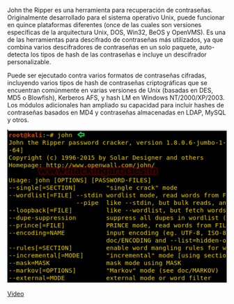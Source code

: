 John the Ripper es una herramienta para recuperación de contraseñas. Originalmente desarrollado para el sistema operativo Unix, puede funcionar en quince plataformas diferentes (once de las cuales son versiones específicas de la arquitectura Unix, DOS, Win32, BeOS y OpenVMS). Es una de las herramientas para descifrado de contraseñas más utilizados, ya que combina varios descifradores de contraseñas en un solo paquete, auto-detecta los tipos de hash de las contraseñas e incluye un descifrador personalizable.

Puede ser ejecutado contra varios formatos de contraseñas cifradas, incluyendo varios tipos de hash de contraseñas criptográficas que se encuentran comúnmente en varias versiones de Unix (basadas en DES, MD5 o Blowfish), Kerberos AFS, y hash LM en Windows NT/2000/XP/2003. Los módulos adicionales han ampliado su capacidad para incluir hashes de contraseñas basados en MD4 y contraseñas almacenadas en LDAP, MySQL y otros.

![images](1.png)

[Video](https://youtu.be/3rkI1r6xW7w)
